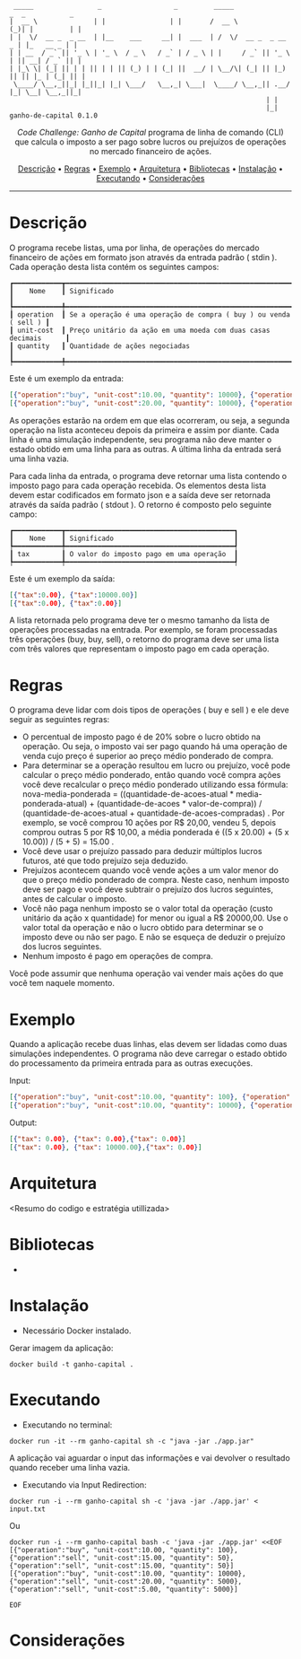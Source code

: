 ```
 _____                _                  _         _____                _  _           _ 
|  __ \              | |                | |       /  __ \              (_)| |         | |
| |  \/  __ _  _ __  | |__    ___     __| |  ___  | /  \/  __ _  _ __   _ | |_   __ _ | |
| | __  / _` || '_ \ | '_ \  / _ \   / _` | / _ \ | |     / _` || '_ \ | || __| / _` || |
| |_\ \| (_| || | | || | | || (_) | | (_| ||  __/ | \__/\| (_| || |_) || || |_ | (_| || |
 \____/ \__,_||_| |_||_| |_| \___/   \__,_| \___|  \____/ \__,_|| .__/ |_| \__| \__,_||_|
                                                                | |                      
                                                                |_|                      
ganho-de-capital 0.1.0
```
<p align="center">
  <i>Code Challenge: Ganho de Capital</i> programa de linha de comando (CLI) que calcula o imposto a ser pago sobre lucros ou prejuízos de operações no mercado financeiro de ações.
</p>

<p align="center">
  <a href="#descrição">Descrição</a> •
  <a href="#regras">Regras</a> •
  <a href="#exemplo">Exemplo</a> •
  <a href="#arquitetura">Arquitetura</a> •
  <a href="#bibliotecas">Bibliotecas</a> •
  <a href="#instalação">Instalação</a> •
  <a href="#executando">Executando</a> •
  <a href="#considerações">Considerações</a>
</p>

---

# Descrição

O programa recebe listas, uma por linha, de operações do mercado financeiro de ações em formato
json através da entrada padrão ( stdin ). Cada operação desta lista contém os seguintes campos:
```
┏━━━━━━━━━━━━┳━━━━━━━━━━━━━━━━━━━━━━━━━━━━━━━━━━━━━━━━━━━━━━━━━━━━━━━━━━━━━━━━━━┓
┃    Nome    ┃ Significado                                                      ┃
┡━━━━━━━━━━━━╇━━━━━━━━━━━━━━━━━━━━━━━━━━━━━━━━━━━━━━━━━━━━━━━━━━━━━━━━━━━━━━━━━━┩
┃ operation  ┃ Se a operação é uma operação de compra ( buy ) ou venda ( sell ) ┃
┃ unit-cost  ┃ Preço unitário da ação em uma moeda com duas casas decimais      ┃
┃ quantity   ┃ Quantidade de ações negociadas                                   ┃
┡━━━━━━━━━━━━╇━━━━━━━━━━━━━━━━━━━━━━━━━━━━━━━━━━━━━━━━━━━━━━━━━━━━━━━━━━━━━━━━━━┩
```
Este é um exemplo da entrada:
```JSON
[{"operation":"buy", "unit-cost":10.00, "quantity": 10000}, {"operation":"sell", "unit-cost":20.00, "quantity": 5000}]
[{"operation":"buy", "unit-cost":20.00, "quantity": 10000}, {"operation":"sell", "unit-cost":10.00, "quantity": 5000}]

```

As operações estarão na ordem em que elas ocorreram, ou seja, a segunda operação na lista aconteceu
depois da primeira e assim por diante.
Cada linha é uma simulação independente, seu programa não deve manter o estado obtido em uma linha
para as outras.
A última linha da entrada será uma linha vazia.

Para cada linha da entrada, o programa deve retornar uma lista contendo o imposto pago para cada
operação recebida. Os elementos desta lista devem estar codificados em formato json e a saída deve ser
retornada através da saída padrão ( stdout ). O retorno é composto pelo seguinte campo:
```
┏━━━━━━━━━━━━┳━━━━━━━━━━━━━━━━━━━━━━━━━━━━━━━━━━━━━━━━━━┓
┃    Nome    ┃ Significado                              ┃
┡━━━━━━━━━━━━╇━━━━━━━━━━━━━━━━━━━━━━━━━━━━━━━━━━━━━━━━━━┩
┃ tax        ┃ O valor do imposto pago em uma operação  ┃
┡━━━━━━━━━━━━╇━━━━━━━━━━━━━━━━━━━━━━━━━━━━━━━━━━━━━━━━━━┩
```
Este é um exemplo da saída:
```JSON
[{"tax":0.00}, {"tax":10000.00}]
[{"tax":0.00}, {"tax":0.00}]
```

A lista retornada pelo programa deve ter o mesmo tamanho da lista de operações processadas na entrada.
Por exemplo, se foram processadas três operações (buy, buy, sell), o retorno do programa deve ser uma lista
com três valores que representam o imposto pago em cada operação.

# Regras

O programa deve lidar com dois tipos de operações ( buy e sell ) e ele deve seguir as seguintes regras:
- O percentual de imposto pago é de 20% sobre o lucro obtido na operação. Ou seja, o imposto vai ser pago quando há uma operação de venda cujo preço é superior ao preço médio ponderado de compra.
- Para determinar se a operação resultou em lucro ou prejuízo, você pode calcular o preço médio ponderado, então quando você compra ações você deve recalcular o preço médio ponderado utilizando essa fórmula: nova-media-ponderada = ((quantidade-de-acoes-atual * media-ponderada-atual) + (quantidade-de-acoes * valor-de-compra)) / (quantidade-de-acoes-atual + quantidade-de-acoes-compradas) . Por exemplo, se você comprou 10 ações por R$ 20,00, vendeu 5, depois comprou outras 5 por R$ 10,00, a média ponderada é ((5 x 20.00) + (5 x 10.00)) / (5 + 5) = 15.00 .
- Você deve usar o prejuízo passado para deduzir múltiplos lucros futuros, até que todo prejuízo seja deduzido.
- Prejuízos acontecem quando você vende ações a um valor menor do que o preço médio ponderado de compra. Neste caso, nenhum imposto deve ser pago e você deve subtrair o prejuízo dos lucros seguintes, antes de calcular o imposto.
- Você não paga nenhum imposto se o valor total da operação (custo unitário da ação x quantidade) for menor ou igual a R$ 20000,00. Use o valor total da operação e não o lucro obtido para determinar se o imposto deve ou não ser pago. E não se esqueça de deduzir o prejuízo dos lucros seguintes.
- Nenhum imposto é pago em operações de compra.

Você pode assumir que nenhuma operação vai vender mais ações do que você tem naquele momento.

# Exemplo

Quando a aplicação recebe duas linhas, elas devem ser lidadas como duas simulações independentes. O
programa não deve carregar o estado obtido do processamento da primeira entrada para as outras
execuções.

Input:
```JSON
[{"operation":"buy", "unit-cost":10.00, "quantity": 100}, {"operation":"sell", "unit-cost":15.00, "quantity": 50}, {"operation":"sell", "unit-cost":15.00, "quantity": 50}]
[{"operation":"buy", "unit-cost":10.00, "quantity": 10000}, {"operation":"sell", "unit-cost":20.00, "quantity": 5000}, {"operation":"sell", "unit-cost":5.00, "quantity": 5000}]

```
Output:
```JSON
[{"tax": 0.00}, {"tax": 0.00},{"tax": 0.00}]
[{"tax": 0.00}, {"tax": 10000.00},{"tax": 0.00}]
```

# Arquitetura

<Resumo do codigo e estratégia utillizada>

# Bibliotecas

- <listar bibliotecas>

# Instalação

* Necessário Docker instalado.

Gerar imagem da aplicação:
```SHELL
docker build -t ganho-capital .
```

# Executando

- Executando no terminal:
```SHELL
docker run -it --rm ganho-capital sh -c "java -jar ./app.jar"
```
A aplicação vai aguardar o input das informações e vai devolver o resultado quando receber uma linha vazia.

- Executando via Input Redirection:
```SHELL
docker run -i --rm ganho-capital sh -c 'java -jar ./app.jar' < input.txt
```
Ou
```SHELL
docker run -i --rm ganho-capital bash -c 'java -jar ./app.jar' <<EOF
[{"operation":"buy", "unit-cost":10.00, "quantity": 100}, {"operation":"sell", "unit-cost":15.00, "quantity": 50}, {"operation":"sell", "unit-cost":15.00, "quantity": 50}]
[{"operation":"buy", "unit-cost":10.00, "quantity": 10000}, {"operation":"sell", "unit-cost":20.00, "quantity": 5000}, {"operation":"sell", "unit-cost":5.00, "quantity": 5000}]

EOF
```

# Considerações
